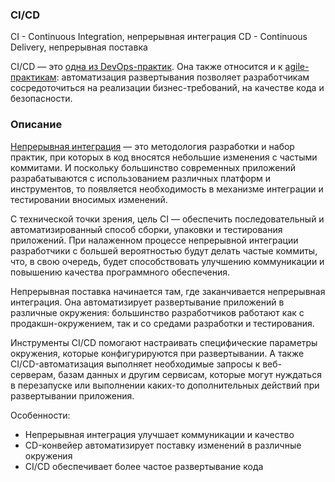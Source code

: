 ### CI/CD
CI - Continuous Integration, непрерывная интеграция
CD - Continuous Delivery, непрерывная поставка

CI/CD — это [одна из DevOps-практик](https://www.infoworld.com/article/3268053/devops-best-practices-the-5-methods-you-should-adopt.html). Она также относится и к [agile-практикам](https://www.infoworld.com/article/3237508/what-is-agile-methodology-modern-software-development-explained.html): автоматизация развертывания позволяет разработчикам сосредоточиться на реализации бизнес-требований, на качестве кода и безопасности.

### Описание
[Непрерывная интеграция](https://www.infoworld.com/article/3295900/what-is-continuous-integration-ci-faster-better-software-development.html) — это методология разработки и набор практик, при которых в код вносятся небольшие изменения с частыми коммитами. И поскольку большинство современных приложений разрабатываются с использованием различных платформ и инструментов, то появляется необходимость в механизме интеграции и тестировании вносимых изменений.  
  
С технической точки зрения, цель CI — обеспечить последовательный и автоматизированный способ сборки, упаковки и тестирования приложений. При налаженном процессе непрерывной интеграции разработчики с большей вероятностью будут делать частые коммиты, что, в свою очередь, будет способствовать улучшению коммуникации и повышению качества программного обеспечения.  
  
Непрерывная поставка начинается там, где заканчивается непрерывная интеграция. Она автоматизирует развертывание приложений в различные окружения: большинство разработчиков работают как с продакшн-окружением, так и со средами разработки и тестирования.  
  
Инструменты CI/CD помогают настраивать специфические параметры окружения, которые конфигурируются при развертывании. А также CI/CD-автоматизация выполняет необходимые запросы к веб-серверам, базам данных и другим сервисам, которые могут нуждаться в перезапуске или выполнении каких-то дополнительных действий при развертывании приложения.

Особенности:
- Непрерывная интеграция улучшает коммуникации и качество
- CD-конвейер автоматизирует поставку изменений в различные окружения
- CI/CD обеспечивает более частое развертывание кода
